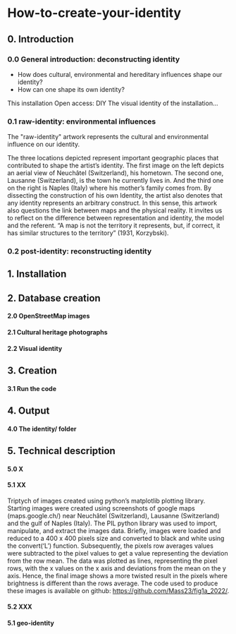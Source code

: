# How-to-create-your-identity

## 0. Introduction

### 0.0 General introduction: deconstructing identity
- How does cultural, environmental and hereditary influences shape our identity?
- How can one shape its own identity?

This installation
Open access: DIY
The visual identity of the installation...

### 0.1 raw-identity: environmental influences
The "raw-identity" artwork represents the cultural and environmental influence on our identity.

 The three locations depicted represent important geographic places that contributed to shape the artist’s identity. The first image on the left depicts an aerial view of Neuchâtel (Switzerland), his hometown. The second one, Lausanne (Switzerland), is the town he currently lives in. And the third one on the right is Naples (Italy) where his mother’s family comes from. By dissecting the construction of his own Identity, the artist also denotes that any identity represents an arbitrary construct. In this sense, this artwork also questions the link between maps and the physical reality. It invites us to reflect on the difference between representation and identity, the model and the referent. “A map is not the territory it represents, but, if correct, it has similar structures to the territory” (1931, Korzybski).

### 0.2 post-identity: reconstructing identity

## 1. Installation

## 2. Database creation

#### 2.0 OpenStreetMap images

#### 2.1 Cultural heritage photographs

#### 2.2 Visual identity 

## 3. Creation

#### 3.1 Run the code

## 4. Output

#### 4.0 The identity/ folder


## 5. Technical description

#### 5.0 X

#### 5.1 XX
Triptych of images created using python’s matplotlib plotting library. Starting images were created using screenshots of google maps (maps.google.ch/) near Neuchâtel (Switzerland), Lausanne (Switzerland) and the gulf of Naples (Italy). The PIL python library was used to import, manipulate, and extract the images data. Briefly, images were loaded and reduced to a 400 x 400 pixels size and converted to black and white using the convert(‘L’) function. Subsequently, the pixels row averages values were subtracted to the pixel values to get a value representing the deviation from the row mean. The data was plotted as lines, representing the pixel rows, with the x values on the x axis and deviations from the mean on the y axis. Hence, the final image shows a more twisted result in the pixels where brightness is different than the rows average. The code used to produce these images is available on github: https://github.com/Mass23/fig1a_2022/.

#### 5.2 XXX

#### 5.1 geo-identity

